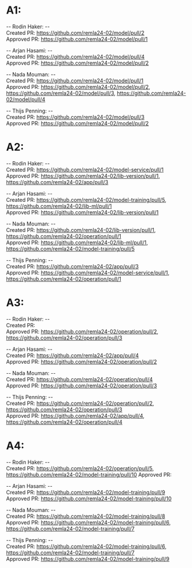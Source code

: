 # A1:
-- Rodin Haker: --  
Created PR: https://github.com/remla24-02/model/pull/2  
Approved PR: https://github.com/remla24-02/model/pull/1

-- Arjan Hasami: --  
Created PR: https://github.com/remla24-02/model/pull/4  
Approved PR: https://github.com/remla24-02/model/pull/2

-- Nada Mouman: --  
Created PR: https://github.com/remla24-02/model/pull/1  
Approved PR: https://github.com/remla24-02/model/pull/2, https://github.com/remla24-02/model/pull/3, https://github.com/remla24-02/model/pull/4

-- Thijs Penning: --  
Created PR: https://github.com/remla24-02/model/pull/3  
Approved PR: https://github.com/remla24-02/model/pull/2


# A2:
-- Rodin Haker: --  
Created PR: https://github.com/remla24-02/model-service/pull/1  
Approved PR: https://github.com/remla24-02/lib-version/pull/1, https://github.com/remla24-02/app/pull/3

-- Arjan Hasami: --  
Created PR: https://github.com/remla24-02/model-training/pull/5, https://github.com/remla24-02/lib-ml/pull/1  
Approved PR: https://github.com/remla24-02/lib-version/pull/1

-- Nada Mouman: --  
Created PR: https://github.com/remla24-02/lib-version/pull/1, https://github.com/remla24-02/operation/pull/1   
Approved PR: https://github.com/remla24-02/lib-ml/pull/1, https://github.com/remla24-02/model-training/pull/5

-- Thijs Penning: --  
Created PR: https://github.com/remla24-02/app/pull/3  
Approved PR: https://github.com/remla24-02/model-service/pull/1, https://github.com/remla24-02/operation/pull/1


# A3:
-- Rodin Haker: --  
Created PR:   
Approved PR: https://github.com/remla24-02/operation/pull/2, https://github.com/remla24-02/operation/pull/3

-- Arjan Hasami: --  
Created PR: https://github.com/remla24-02/app/pull/4  
Approved PR: https://github.com/remla24-02/operation/pull/2

-- Nada Mouman: --  
Created PR: https://github.com/remla24-02/operation/pull/4  
Approved PR: https://github.com/remla24-02/operation/pull/3

-- Thijs Penning: --  
Created PR: https://github.com/remla24-02/operation/pull/2, https://github.com/remla24-02/operation/pull/3  
Approved PR: https://github.com/remla24-02/app/pull/4, https://github.com/remla24-02/operation/pull/4


# A4:
-- Rodin Haker: --  
Created PR: https://github.com/remla24-02/operation/pull/5, https://github.com/remla24-02/model-training/pull/10
Approved PR: 

-- Arjan Hasami: --  
Created PR: https://github.com/remla24-02/model-training/pull/9  
Approved PR: https://github.com/remla24-02/model-training/pull/10

-- Nada Mouman: --  
Created PR: https://github.com/remla24-02/model-training/pull/8  
Approved PR: https://github.com/remla24-02/model-training/pull/6, https://github.com/remla24-02/model-training/pull/7

-- Thijs Penning: --  
Created PR: https://github.com/remla24-02/model-training/pull/6, https://github.com/remla24-02/model-training/pull/7  
Approved PR: https://github.com/remla24-02/model-training/pull/9
